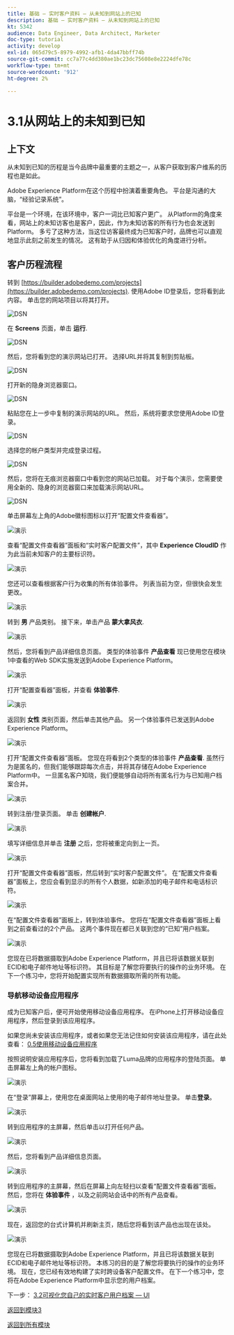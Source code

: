 ```yaml
---
title: 基础 — 实时客户资料 — 从未知到网站上的已知
description: 基础 — 实时客户资料 — 从未知到网站上的已知
kt: 5342
audience: Data Engineer, Data Architect, Marketer
doc-type: tutorial
activity: develop
exl-id: 065d79c5-8979-4992-afb1-4da47bbff74b
source-git-commit: cc7a77c4dd380ae1bc23dc75608e8e2224dfe78c
workflow-type: tm+mt
source-wordcount: '912'
ht-degree: 2%

---
```


# 3.1从网站上的未知到已知

## 上下文

从未知到已知的历程是当今品牌中最重要的主题之一，从客户获取到客户维系的历程也是如此。

Adobe Experience Platform在这个历程中扮演着重要角色。 平台是沟通的大脑，“经验记录系统”。

平台是一个环境，在该环境中，客户一词比已知客户更广。 从Platform的角度来看，网站上的未知访客也是客户，因此，作为未知访客的所有行为也会发送到Platform。 多亏了这种方法，当这位访客最终成为已知客户时，品牌也可以直观地显示此刻之前发生的情况。 这有助于从归因和体验优化的角度进行分析。

## 客户历程流程

转到 [https://builder.adobedemo.com/projects](https://builder.adobedemo.com/projects). 使用Adobe ID登录后，您将看到此内容。 单击您的网站项目以将其打开。

![DSN](../module0/images/web8.png)

在 **Screens** 页面，单击 **运行**.

![DSN](../module1/images/web2.png)

然后，您将看到您的演示网站已打开。 选择URL并将其复制到剪贴板。

![DSN](../module0/images/web3.png)

打开新的隐身浏览器窗口。

![DSN](../module0/images/web4.png)

粘贴您在上一步中复制的演示网站的URL。 然后，系统将要求您使用Adobe ID登录。

![DSN](../module0/images/web5.png)

选择您的帐户类型并完成登录过程。

![DSN](../module0/images/web6.png)

然后，您将在无痕浏览器窗口中看到您的网站已加载。 对于每个演示，您需要使用全新的、隐身的浏览器窗口来加载演示网站URL。

![DSN](../module0/images/web7.png)

单击屏幕左上角的Adobe徽标图标以打开“配置文件查看器”。

![演示](../module2/images/pv1.png)

查看“配置文件查看器”面板和“实时客户配置文件”，其中 **Experience CloudID** 作为此当前未知客户的主要标识符。

![演示](../module2/images/pv2.png)

您还可以查看根据客户行为收集的所有体验事件。 列表当前为空，但很快会发生更改。

![演示](../module2/images/pv3.png)

转到 **男** 产品类别。 接下来，单击产品 **蒙大拿风衣**.

![演示](../module2/images/pv4.png)

然后，您将看到产品详细信息页面。 类型的体验事件 **产品查看** 现已使用您在模块1中查看的Web SDK实施发送到Adobe Experience Platform。

![演示](../module2/images/pv5.png)

打开“配置查看器”面板，并查看 **体验事件**.

![演示](../module2/images/pv6.png)

返回到 **女性** 类别页面，然后单击其他产品。 另一个体验事件已发送到Adobe Experience Platform。

![演示](../module2/images/pv7.png)

打开“配置文件查看器”面板。 您现在将看到2个类型的体验事件 **产品查看**. 虽然行为是匿名的，但我们能够跟踪每次点击，并将其存储在Adobe Experience Platform中。 一旦匿名客户知晓，我们便能够自动将所有匿名行为与已知用户档案合并。

![演示](../module2/images/pv8.png)

转到注册/登录页面。 单击 **创建帐户**.

![演示](../module2/images/pv9.png)

填写详细信息并单击 **注册** 之后，您将被重定向到上一页。

![演示](../module2/images/pv10.png)

打开“配置文件查看器”面板，然后转到“实时客户配置文件”。 在“配置文件查看器”面板上，您应会看到显示的所有个人数据，如新添加的电子邮件和电话标识符。

![演示](../module2/images/pv11.png)

在“配置文件查看器”面板上，转到体验事件。 您将在“配置文件查看器”面板上看到之前查看过的2个产品。 这两个事件现在都已关联到您的“已知”用户档案。

![演示](../module2/images/pv12.png)

您现在已将数据摄取到Adobe Experience Platform，并且已将该数据关联到ECID和电子邮件地址等标识符。 其目标是了解您将要执行的操作的业务环境。 在下一个练习中，您将开始配置实现所有数据摄取所需的所有功能。

### 导航移动设备应用程序

成为已知客户后，便可开始使用移动设备应用程序。 在iPhone上打开移动设备应用程序，然后登录到该应用程序。

如果您尚未安装该应用程序，或者如果您无法记住如何安装该应用程序，请在此处查看： [0.5使用移动设备应用程序](../module0/ex5.md)

按照说明安装应用程序后，您将看到加载了Luma品牌的应用程序的登陆页面。 单击屏幕左上角的帐户图标。

![演示](./images/app_hp.png)

在“登录”屏幕上，使用您在桌面网站上使用的电子邮件地址登录。 单击&#x200B;**登录**。

![演示](./images/app_acc.png)

转到应用程序的主屏幕，然后单击以打开任何产品。

![演示](./images/app_hp.png)

然后，您将看到产品详细信息页面。

![演示](./images/app_carst.png)

转到应用程序的主屏幕，然后在屏幕上向左轻扫以查看“配置文件查看器”面板。 然后，您将在 **体验事件** ，以及之前网站会话中的所有产品查看。

![演示](./images/app_after_carst.png)

现在，返回您的台式计算机并刷新主页，随后您将看到该产品也出现在该处。

![演示](./images/lb_x_aftermobile.png)

您现在已将数据摄取到Adobe Experience Platform，并且已将该数据关联到ECID和电子邮件地址等标识符。 本练习的目的是了解您将要执行的操作的业务环境。 现在，您已经有效地构建了实时跨设备客户配置文件。 在下一个练习中，您将在Adobe Experience Platform中显示您的用户档案。

下一步： [3.2可视化您自己的实时客户用户档案 — UI](./ex2.md)

[返回到模块3](./real-time-customer-profile.md)

[返回到所有模块](../../overview.md)
